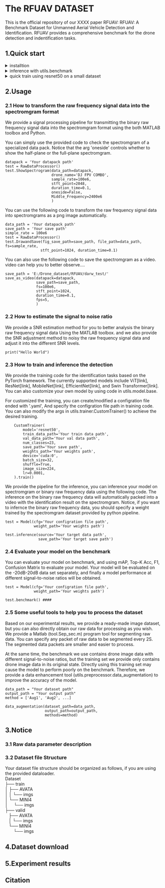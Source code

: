 # The RFUAV DATASET
This is the official repository of our XXXX paper RFUAV: RFUAV: A Benchmark Dataset for Unmanned Aerial Vehicle Detection and Identification. RFUAV provides a comprehensive benchmark for the drone detection and indentification tasks.  

## 1.Quick start
<details>
<summary>installtion</summary>

    pip install -r requirements.txt

</details>

<details>
<summary>inference with utils.benchmark </summary>

    python inference.py

</details>
<details>
<summary>quick train using resnet50 on a small dataset </summary>

    python train.py

</details>

## 2.Usage

### 2.1 How to transform the raw frequency signal data into the spectromgram format
We provide a signal processing pipeline for transmitting the binary raw frequency signal data into the spectromgram format using the both MATLAB toolbox and Python. 

You can simply use the provided code to check the spectromgram of a specialized data pack. Notice that the arg 'oneside' controls whether to show the half-plane or the full-plane spectromgram.

    datapack = 'Your datapack path'
    test = RawDataProcessor()
    test.ShowSpectrogram(data_path=datapack,
                         drone_name='DJ FPV COMBO',
                         sample_rate=100e6,
                         stft_point=2048,
                         duration_time=0.1,
                         oneside=False,
                         Middle_Frequency=2400e6
                         )
You can use the following code to transform the raw frequency signal data into spectromgrams as a png image automatically.

    data_path = 'Your datapack path'
    save_path = 'Your save path'
    simple_rate = 100e6
    test = RawDataProcessor()
    test.DrawandSave(fig_save_path=save_path, file_path=data_path, fs=sample_rate,
                    stft_point=1024, duration_time=0.1)

You can also use the following code to save the spectromgram as a video. video can help you to better observe....

    save_path = 'E:/Drone_dataset/RFUAV/darw_test/'
    save_as_video(datapack=datapack,
                  save_path=save_path,
                  fs=100e6,
                  stft_point=1024,
                  duration_time=0.1,
                  fps=5,
                  )


### 2.2 How to estimate the signal to noise ratio
We provide a SNR estimation method for you to better analysis the binary raw frequency signal data Using the MATLAB toolbox. and we also provide the SNR adjustment method to noisy the raw frequency signal data and adjust it into the different SNR levels.

    print("Hello World")

### 2.3 How to train and inference the detection
We provide the training code for the identification tasks based on the PyTorch framework. The currently supported models include ViT[link], ResNet[link], MobileNet[link], EfficientNet[link], and Swin Transformer[link]. You can also customize your own model by using code in utils.model.base.

For customized the training, you can create/modified a configration file ended with '.yaml', And specify the configration file path in training code. You can also modify the args in utils.trainer.CustomTrainer() to achieve the desired training.

        CustomTrainer(
            model='resnet50',
            train_data_path='Your train data path',
            val_data_path='Your val data path',
            num_classes=23,
            save_path='Your save path',
            weights_path='Your weights path',
            device='cuda:0',
            batch_size=32,
            shuffle=True,
            image_size=224,
            lr=0.0001,
        ).train()

We provide the pipeline for the inference, you can inference your model on spectromgram or binary raw frequency data using the following code. The inference on the binary raw frequency data will automatically packed into a video with the identification result on the spectromgram. Notice, if you want to infernce the binary raw frequency data, you should specify a weight trained by the spectromgram dataset provided by python pipeline.

    test = Model(cfg='Your configration file path',
                 weight_path='Your weights path')

    test.inference(source='Your target data path',
                   save_path='Your target save path')

### 2.4 Evaluate your model on the benchmark 

You can evaluate your model on benchmark, and using mAP, Top-K Acc, F1, Confusion Matrix to evaluate your model. Your model will be evaluated on the -20dB-20dB data set separately, and finally a model performance at different signal-to-noise ratios will be obtained.

    test = Model(cfg='Your configration file path',
                 weight_path='Your weights path')

    test.benchmark() ####

### 2.5 Some useful tools to help you to process the dataset
Based on our experimental results, we provide a ready-made image dataset, but you can also directly obtain our raw data for processing as you wish. We provide a Matlab (tool.Sep_sec.m) program tool for segmenting raw data. You can specify any packet of raw data to be segmented every 2S. The segmented data packets are smaller and easier to process.

At the same time, the benchmark we use contains drone image data with different signal-to-noise ratios, but the training set we provide only contains drone image data in its original state. Directly using this training set may cause the model to perform poorly on the benchmark. Therefore, we provide a data enhancement tool (utils.preprocessor.data_augmentation) to improve the accuracy of the model.
        
    data_path = "Your dataset path"
    output_path = "Your output path"
    method = ['Aug1', 'Aug2', ...]
    
    data_augmentation(dataset_path=data_path,
                      output_path=output_path,
                      methods=method)

## 3.Notice 
### 3.1 Raw data parameter description

### 3.2 Dataset file Structure
Your dataset file structure should be organized as follows, if you are using the provided dataloader.  
Dataset  
├── train  
│ ├── AVATA  
│ │ └── imgs  
│ └── MINI4  
│ &nbsp;&nbsp;&nbsp;&nbsp;└── imgs  
├── valid  
&nbsp;&nbsp;&nbsp;├── AVATA  
&nbsp;&nbsp;&nbsp;│ └── imgs  
&nbsp;&nbsp;&nbsp;└── MINI4  
&nbsp;&nbsp;&nbsp;&nbsp;&nbsp;&nbsp;&nbsp;└── imgs  
## 4.Dataset download

## 5.Experiment results

## Citation
